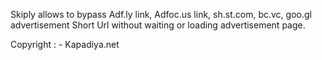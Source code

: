 Skiply allows to bypass Adf.ly link, Adfoc.us link, sh.st.com, bc.vc, goo.gl advertisement Short Url without waiting or loading advertisement page.

Copyright : - Kapadiya.net